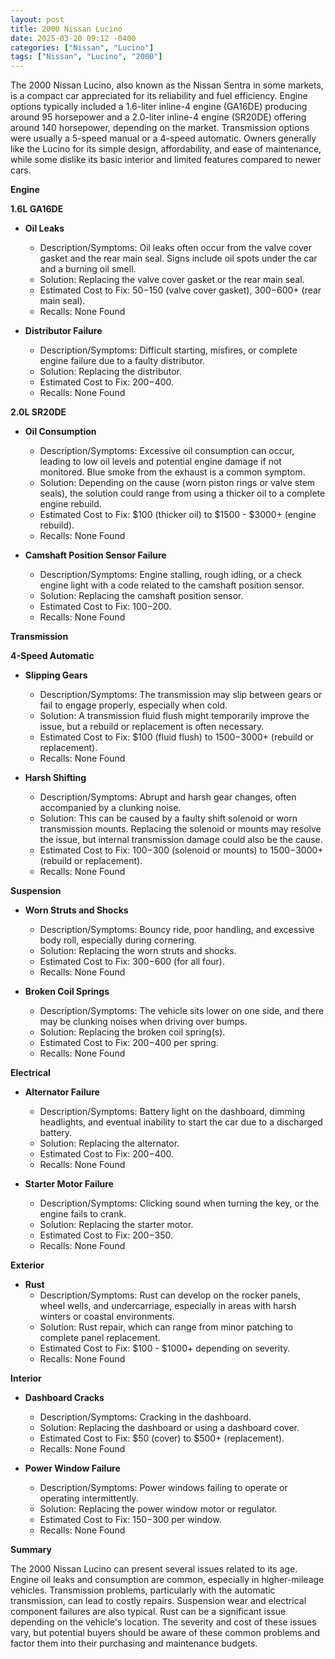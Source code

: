 ```yaml
---
layout: post
title: 2000 Nissan Lucino
date: 2025-03-20 09:12 -0400
categories: ["Nissan", "Lucino"]
tags: ["Nissan", "Lucino", "2000"]
---
```

The 2000 Nissan Lucino, also known as the Nissan Sentra in some markets, is a compact car appreciated for its reliability and fuel efficiency. Engine options typically included a 1.6-liter inline-4 engine (GA16DE) producing around 95 horsepower and a 2.0-liter inline-4 engine (SR20DE) offering around 140 horsepower, depending on the market. Transmission options were usually a 5-speed manual or a 4-speed automatic. Owners generally like the Lucino for its simple design, affordability, and ease of maintenance, while some dislike its basic interior and limited features compared to newer cars.

**Engine**

**1.6L GA16DE**

*   **Oil Leaks**
    *   Description/Symptoms: Oil leaks often occur from the valve cover gasket and the rear main seal. Signs include oil spots under the car and a burning oil smell.
    *   Solution: Replacing the valve cover gasket or the rear main seal.
    *   Estimated Cost to Fix: $50-$150 (valve cover gasket), $300-$600+ (rear main seal).
    *   Recalls: None Found

*   **Distributor Failure**
    *   Description/Symptoms: Difficult starting, misfires, or complete engine failure due to a faulty distributor.
    *   Solution: Replacing the distributor.
    *   Estimated Cost to Fix: $200-$400.
    *   Recalls: None Found

**2.0L SR20DE**

*   **Oil Consumption**
    *   Description/Symptoms: Excessive oil consumption can occur, leading to low oil levels and potential engine damage if not monitored. Blue smoke from the exhaust is a common symptom.
    *   Solution: Depending on the cause (worn piston rings or valve stem seals), the solution could range from using a thicker oil to a complete engine rebuild.
    *   Estimated Cost to Fix: $100 (thicker oil) to $1500 - $3000+ (engine rebuild).
    *   Recalls: None Found

*   **Camshaft Position Sensor Failure**
    *   Description/Symptoms: Engine stalling, rough idling, or a check engine light with a code related to the camshaft position sensor.
    *   Solution: Replacing the camshaft position sensor.
    *   Estimated Cost to Fix: $100-$200.
    *   Recalls: None Found

**Transmission**

**4-Speed Automatic**

*   **Slipping Gears**
    *   Description/Symptoms: The transmission may slip between gears or fail to engage properly, especially when cold.
    *   Solution: A transmission fluid flush might temporarily improve the issue, but a rebuild or replacement is often necessary.
    *   Estimated Cost to Fix: $100 (fluid flush) to $1500-$3000+ (rebuild or replacement).
    *   Recalls: None Found

*   **Harsh Shifting**
    *   Description/Symptoms: Abrupt and harsh gear changes, often accompanied by a clunking noise.
    *   Solution: This can be caused by a faulty shift solenoid or worn transmission mounts. Replacing the solenoid or mounts may resolve the issue, but internal transmission damage could also be the cause.
    *   Estimated Cost to Fix: $100-$300 (solenoid or mounts) to $1500-$3000+ (rebuild or replacement).
    *   Recalls: None Found

**Suspension**

*   **Worn Struts and Shocks**
    *   Description/Symptoms: Bouncy ride, poor handling, and excessive body roll, especially during cornering.
    *   Solution: Replacing the worn struts and shocks.
    *   Estimated Cost to Fix: $300-$600 (for all four).
    *   Recalls: None Found

*   **Broken Coil Springs**
    *   Description/Symptoms: The vehicle sits lower on one side, and there may be clunking noises when driving over bumps.
    *   Solution: Replacing the broken coil spring(s).
    *   Estimated Cost to Fix: $200-$400 per spring.
    *   Recalls: None Found

**Electrical**

*   **Alternator Failure**
    *   Description/Symptoms: Battery light on the dashboard, dimming headlights, and eventual inability to start the car due to a discharged battery.
    *   Solution: Replacing the alternator.
    *   Estimated Cost to Fix: $200-$400.
    *   Recalls: None Found

*   **Starter Motor Failure**
    *   Description/Symptoms: Clicking sound when turning the key, or the engine fails to crank.
    *   Solution: Replacing the starter motor.
    *   Estimated Cost to Fix: $200-$350.
    *   Recalls: None Found

**Exterior**

*   **Rust**
    *   Description/Symptoms: Rust can develop on the rocker panels, wheel wells, and undercarriage, especially in areas with harsh winters or coastal environments.
    *   Solution: Rust repair, which can range from minor patching to complete panel replacement.
    *   Estimated Cost to Fix: $100 - $1000+ depending on severity.
    *   Recalls: None Found

**Interior**

*   **Dashboard Cracks**
    *   Description/Symptoms: Cracking in the dashboard.
    *   Solution: Replacing the dashboard or using a dashboard cover.
    *   Estimated Cost to Fix: $50 (cover) to $500+ (replacement).
    *   Recalls: None Found

*   **Power Window Failure**
    *   Description/Symptoms: Power windows failing to operate or operating intermittently.
    *   Solution: Replacing the power window motor or regulator.
    *   Estimated Cost to Fix: $150-$300 per window.
    *   Recalls: None Found

**Summary**

The 2000 Nissan Lucino can present several issues related to its age. Engine oil leaks and consumption are common, especially in higher-mileage vehicles. Transmission problems, particularly with the automatic transmission, can lead to costly repairs. Suspension wear and electrical component failures are also typical. Rust can be a significant issue depending on the vehicle's location. The severity and cost of these issues vary, but potential buyers should be aware of these common problems and factor them into their purchasing and maintenance budgets.

